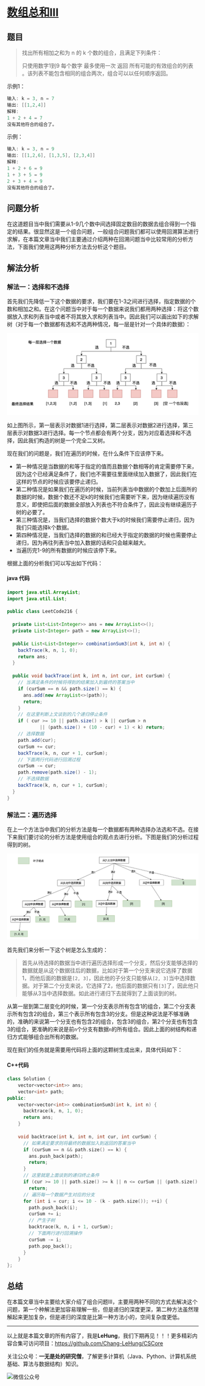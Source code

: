 # [数组总和III](https://leetcode.cn/problems/combination-sum-iii/)

## 题目

>找出所有相加之和为 n 的 k 个数的组合，且满足下列条件：
>
>只使用数字1到9
>每个数字 最多使用一次 
>返回 所有可能的有效组合的列表 。该列表不能包含相同的组合两次，组合可以以任何顺序返回。

示例1：

```java
输入: k = 3, n = 7
输出: [[1,2,4]]
解释:
1 + 2 + 4 = 7
没有其他符合的组合了。
```

示例：

```java
输入: k = 3, n = 9
输出: [[1,2,6], [1,3,5], [2,3,4]]
解释:
1 + 2 + 6 = 9
1 + 3 + 5 = 9
2 + 3 + 4 = 9
没有其他符合的组合了。
```

## 问题分析

在这道题目当中我们需要从1-9几个数中间选择固定数目的数据去组合得到一个指定的结果。很显然这是一个组合问题，一般组合问题我们都可以使用回溯算法进行求解，在本篇文章当中我们主要通过介绍两种在回溯问题当中比较常用的分析方法，下面我们使用这两种分析方法去分析这个题目。

## 解法分析

### 解法一：选择和不选择

首先我们先降低一下这个数据的要求，我们要在1-3之间进行选择，指定数据的个数和相加之和。在这个问题当中对于每一个数据来说我们都用两种选择：将这个数据放入求和列表当中或者不将其放入求和列表当中。因此我们可以画出如下的求解树（对于每一个数据都有选和不选两种情况，每一层是针对一个具体的数据）：

![21](../../images/backtrace/21.png)

如上图所示，第一层表示对数据1进行选择，第二层表示对数据2进行选择，第三层表示对数据3进行选择。每一个节点都会有两个分支，因为对应着选择和不选择，因此我们构造的树是一个完全二叉树。

现在我们的问题是，我们在遍历的时候，在什么条件下应该停下来。

- 第一种情况是当数据的和等于指定的值而且数据个数相等的肯定需要停下来，因为这个已经满足条件了，我们也不需要往里面继续加入数据了，因此我们在这样的节点的时候应该要停止递归。
- 第二种情况是如果我们在遍历的时候，当前列表当中数据的个数加上后面所的数据的时候，数据个数还不足k的时候我们也需要听下来，因为继续遍历没有意义，即使把后面的数据全部放入列表也不符合条件了，因此没有继续遍历子树的必要了。
- 第三种情况是，当我们选择的数据个数大于k的时候我们需要停止递归，因为我们只能选择k个数据。
- 第四种情况是，当我们选择的数据的和已经大于指定的数据的时候也需要停止递归，因为再往列表当中加入数据的话和只会越来越大。
- 当遍历完1-9的所有数据的时候应该停下来。

根据上面的分析我们可以写出如下代码：

#### java 代码

```java
import java.util.ArrayList;
import java.util.List;

public class LeetCode216 {

  private List<List<Integer>> ans = new ArrayList<>();
  private List<Integer> path = new ArrayList<>();

  public List<List<Integer>> combinationSum3(int k, int n) {
    backTrace(k, n, 1, 0);
    return ans;
  }

  public void backTrace(int k, int n, int cur, int curSum) {
    // 当满足条件的时候将得到的结果加入到最终的答案当中
    if (curSum == n && path.size() == k) {
      ans.add(new ArrayList<>(path));
      return;
    }
    // 在这里判断上文谈到的几个递归停止条件
    if ( cur >= 10 || path.size() > k || curSum > n
            || (path.size() + (10 - cur) + 1) < k) return;
    // 选择数据
    path.add(cur);
    curSum += cur;
    backTrace(k, n, cur + 1, curSum);
    // 下面两行代码进行回溯过程
    curSum -= cur;
    path.remove(path.size() - 1);
    // 不选择数据
    backTrace(k, n, cur + 1, curSum);
  }
}

```

### 解法二：遍历选择

在上一个方法当中我们的分析方法是每一个数据都有两种选择办法选和不选。在接下来我们要讨论的分析方法是使用组合的观点去进行分析。下图是我们的分析过程得到的树。

![21](../../images/backtrace/22.png)

首先我们来分析一下这个树是怎么生成的：

>首先从待选择的数据当中进行遍历选择形成一个分支，然后分支能够选择的数据就是从这个数据往后的数据，比如对于第一个分支来说它选择了数据1，而他后面的数据是`[2, 3]`，因此他的子分支只能够从`[2, 3]`当中选择数据。对于第二个分支来说，它选择了2，他后面的数据只有`[3]`了，因此他只能够从3当中选择数据。如此进行递归下去就得到了上面谈到的树。

从第一层到第二层变化的时候，第一个分支表示所有包含1的组合，第二个分支表示所有包含2的组合，第三个表示所有包含3的分支。但是这种说法是不够准确的，准确的来说第一个分支也有包含2的组合，包含3的组合，第2个分支也有包含3的组合，更准确的来说是前`n`个分支有数据`n`的所有组合。因此上面的树结构和递归方式能够组合出所有的数据。

现在我们的任务就是需要用代码将上面的这颗树生成出来，具体代码如下：

#### C++代码

```c++
class Solution {
    vector<vector<int>> ans;
    vector<int> path;
public:
    vector<vector<int>> combinationSum3(int k, int n) {
      backtrace(k, n, 1, 0);
      return ans;
    }

    void backtrace(int k, int n, int cur, int curSum) {
      // 如果满足要求则将最终的数据加入到返回的答案当中
      if (curSum == n && path.size() == k) {
        ans.push_back(path);
        return;
      }
      // 这里就是上面谈到的递归终止条件
      if (cur >= 10 || path.size() >= k || n <= curSum || (path.size() + (10 - cur) + 1) < k)
        return;
      // 遍历每一个数据产生对应的分支 
      for (int i = cur; i <= 10 - (k - path.size()); ++i) {
        path.push_back(i);
        curSum += i;
        // 产生子树
        backtrace(k, n, i + 1, curSum);
        // 下面两行进行回溯操作
        curSum -= i;
        path.pop_back();
      }
    }
};
```

## 总结

在本篇文章当中主要给大家介绍了组合问题III，主要用两种不同的方式去解决这个问题，第一个种解法更加容易理解一些，但是递归的深度更深，第二种方法虽然理解起来更加复杂，但是递归的深度是比第一种方法小的，空间复杂度更低。

---

以上就是本篇文章的所有内容了，我是**LeHung**，我们下期再见！！！更多精彩内容合集可访问项目：<https://github.com/Chang-LeHung/CSCore>

关注公众号：**一无是处的研究僧**，了解更多计算机（Java、Python、计算机系统基础、算法与数据结构）知识。

![微信公众号](qrcode2.jpg)

